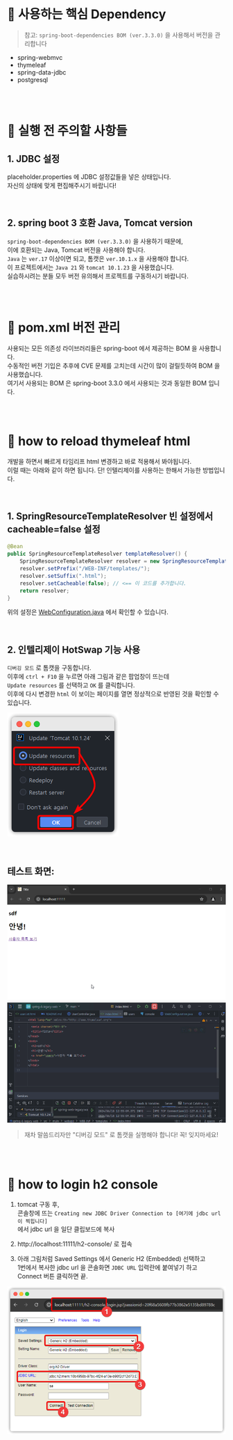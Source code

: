 # 📌 사용하는 핵심 Dependency

> 참고: `spring-boot-dependencies BOM (ver.3.3.0)` 을 사용해서 버전을 관리합니다

- spring-webmvc
- thymeleaf
- spring-data-jdbc
- postgresql

<br><br>

# 📌 실행 전 주의할 사항들

## 1. JDBC 설정
placeholder.properties 에 JDBC 설정값들을 넣은 상태입니다. <br/>
자신의 상태에 맞게 편집해주시기 바랍니다!

<br>

## 2. spring boot 3 호환 Java, Tomcat version

 `spring-boot-dependencies BOM (ver.3.3.0)` 을 사용하기 때문에,<br>
 이에 호환되는 Java, Tomcat 버전을 사용해야 합니다.<br>
`Java` 는 `ver.17` 이상이면 되고, 톰캣은  `ver.10.1.x` 을 사용해야 합니다.<br>
이 프로젝트에서는 `Java 21` 와 `tomcat 10.1.23` 을 사용했습니다.<br/>
실습하시려는 분들 모두 버전 유의해서 프로젝트를 구동하시기 바랍니다.

<br><br>

# 📌  pom.xml 버전 관리
사용되는 모든 의존성 라이브러리들은 spring-boot 에서 제공하는 BOM 을 사용합니다.<br/>
수동적인 버전 기입은 추후에 CVE 문제를 고치는데 시간이 많이 걸릴듯하여 BOM 을 사용했습니다.<br/>
여기서 사용되는 BOM 은 spring-boot 3.3.0 에서 사용되는 것과 동일한 BOM 입니다.<br/>



<br><br>

# 📌 how to reload thymeleaf html

개발을 하면서 빠르게 타임리프 html 변경하고 바로 적용해서 봐야됩니다.<br>
이럴 때는 아래와 같이 하면 됩니다. 단! 인텔리제이를 사용하는 한해서 가능한 방법입니다.

<br>

## 1. SpringResourceTemplateResolver 빈 설정에서 cacheable=false 설정

```java
@Bean
public SpringResourceTemplateResolver templateResolver() {
    SpringResourceTemplateResolver resolver = new SpringResourceTemplateResolver();
    resolver.setPrefix("/WEB-INF/templates/");
    resolver.setSuffix(".html");
    resolver.setCacheable(false); // <== 이 코드를 추가합니다.
    return resolver;
}
```
위의 설정은 [WebConfiguration.java](src/main/java/coding/toast/springweblegacy/config/web/WebConfiguration.java) 에서 확인할 수 있습니다.


<br>

## 2. 인텔리제이 HotSwap 기능 사용

`디버깅 모드` 로 톰캣을 구동합니다.<br>
이후에 `ctrl + F10` 을 누르면 아래 그림과 같은 팝업창이 뜨는데<br>
`Update resources` 를 선택하고 `OK` 를 클릭합니다.<br>
이후에 다시 변경한 `html` 이 보이는 페이지를 열면 정상적으로 반영된 것을 확인할 수 있습니다.<br>

![idea64_lTWRZ5hmMM.png](readme_img/idea64_lTWRZ5hmMM.png)

<br>

## 테스트 화면:

![idea64_aoqeKthsf8.gif](readme_img/idea64_aoqeKthsf8.gif)

> 재차 말씀드리자만 "디버깅 모드" 로 톰캣을 실행해야 합니다! 꼭! 잊지마세요!


<br><br>

# 📌 how to login h2 console

1. tomcat 구동 후, <br>
콘솔창에 뜨는 `Creating new JDBC Driver Connection to [여기에 jdbc url 이 찍힙니다]`<br>
에서 jdbc url 을 일단 클립보드에 복사


2. http://localhost:11111/h2-console/ 로 접속



3. 아래 그림처럼 Saved Settings 에서 Generic H2 (Embedded) 선택하고<br>
1번에서 복사한 jdbc url 을 콘솔화면 `JDBC URL` 입력란에 붙여넣기 하고<br>
Connect 버튼 클릭하면 끝.<br>

![chrome_Hhgcr4tE6v.png](readme_img/chrome_Hhgcr4tE6v.png)


